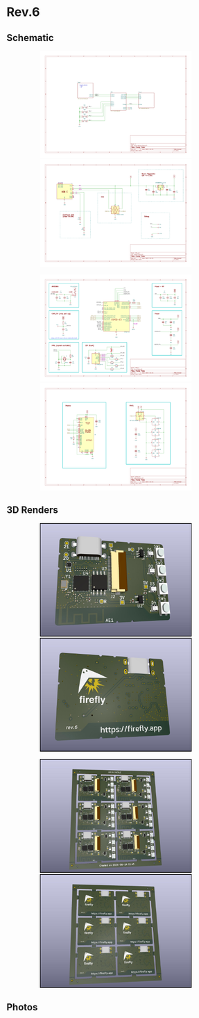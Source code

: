 Rev.6
=====

Schematic
---------

<p align="center">
  <img src="./sch.svg" width="350" title="Schematic of Firefly Pixie: Blocks">
  <img src="./sch-power.svg" width="350" title="Schematic of Firefly Pixie: Power">
</p>
<p align="center">
  <img src="./sch-mcu.svg" width="350" title="Schematic of Firefly Pixie: MCU">
  <img src="./sch-output.svg" width="350" title="Schematic of Firefly Pixie: Output">
</p>


3D Renders
----------

<p align="center">
  <img src="./render-front.jpg" width="350" title="Front of Firefly Pixie Device">
  <img src="./render-back.jpg" width="350" alt="Back of Firefly Pixie Device">
</p>

<p align="center">
  <img src="./render-panel-front.jpg" width="350" title="Front of Firefly Pixie Panel">
  <img src="./render-panel-back.jpg" width="350" alt="Back of Firefly Pixie Panel">
</p>


Photos
------

